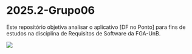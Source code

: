 ﻿# 2025.2-Grupo06

 Este repositório objetiva analisar o aplicativo [DF no Ponto] para fins de estudos na disciplina de Requisitos de Software da FGA-UnB.

![](https://bus2.mobilibus.com.br/wp-content/uploads/313_header-1.webp)


